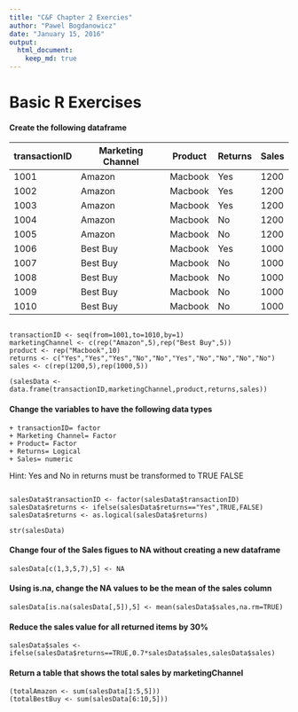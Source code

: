 ```yaml
---
title: "C&F Chapter 2 Exercies"
author: "Pawel Bogdanowicz"
date: "January 15, 2016"
output:  
  html_document:  
    keep_md: true  
---
```


# Basic R Exercises

#### Create the following dataframe

transactionID | Marketing Channel | Product | Returns | Sales
--------------|-------------------|---------|--------|------
1001 | Amazon | Macbook | Yes | 1200
1002 | Amazon | Macbook | Yes | 1200
1003 | Amazon | Macbook | Yes | 1200
1004 | Amazon | Macbook | No | 1200
1005 | Amazon | Macbook | No | 1200
1006 | Best Buy | Macbook | Yes  | 1000
1007 | Best Buy | Macbook | No | 1000
1008 | Best Buy | Macbook | No | 1000
1009 | Best Buy | Macbook | No | 1000
1010 | Best Buy | Macbook | No | 1000

```{r}

transactionID <- seq(from=1001,to=1010,by=1)
marketingChannel <- c(rep("Amazon",5),rep("Best Buy",5))
product <- rep("Macbook",10)
returns <- c("Yes","Yes","Yes","No","No","Yes","No","No","No","No")
sales <- c(rep(1200,5),rep(1000,5))

(salesData <- data.frame(transactionID,marketingChannel,product,returns,sales))

```

#### Change the variables to have the following data types
    + transactionID= factor
    + Marketing Channel= Factor
    + Product= Factor
    + Returns= Logical
    + Sales= numeric
Hint: Yes and No in returns must be transformed to TRUE FALSE
    
```{r}

salesData$transactionID <- factor(salesData$transactionID)
salesData$returns <- ifelse(salesData$returns=="Yes",TRUE,FALSE)
salesData$returns <- as.logical(salesData$returns)

str(salesData)

```


#### Change four of the Sales figues to NA without creating a new dataframe

```{r}
salesData[c(1,3,5,7),5] <- NA
```

#### Using is.na, change the NA values to be the mean of the sales column

```{r}
salesData[is.na(salesData[,5]),5] <- mean(salesData$sales,na.rm=TRUE)
```

#### Reduce the sales value for all returned items by 30%

```{r}
salesData$sales <- ifelse(salesData$returns==TRUE,0.7*salesData$sales,salesData$sales)
```

#### Return a table that shows the total sales by marketingChannel

```{r}
(totalAmazon <- sum(salesData[1:5,5]))
(totalBestBuy <- sum(salesData[6:10,5]))
```
